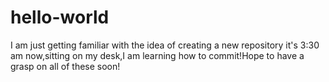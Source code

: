 # hello-world
I am just getting familiar with the idea of creating a new repository
it's 3:30 am now,sitting on my desk,I am learning how to commit!Hope to have a grasp on all of these soon!
